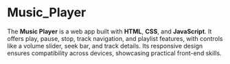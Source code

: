 # Music_Player
The **Music Player** is a web app built with **HTML**, **CSS**, and **JavaScript**. It offers play, pause, stop, track navigation, and playlist features, with controls like a volume slider, seek bar, and track details. Its responsive design ensures compatibility across devices, showcasing practical front-end skills.
